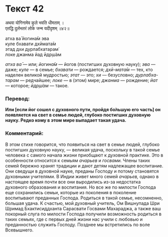 # Текст 42

अथवा योगिनामेव कुले भवति धीमताम् ।  
एतद्धि दुर्लभतरं लोके जन्म यदीदृशम् ॥४२॥

атха ва̄ йогина̄м эва  
куле бхавати дхӣмата̄м  
этад дхи дурлабхатарам̇  
локе джанма йад ӣдр̣ш́ам

_атха ва̄_ — или; _йогина̄м_ — йогов (постигших духовную науку); _эва_ — даже; _куле_ — в семье; _бхавати_ — рождается; _дхӣ-мата̄м_ — тех, кто наделен великой мудростью; _этат_ — это; _хи_ — безусловно; _дурлабха-тарам_ — редчайшее; _локе_ — в (этом) мире; _джанма_ — рождение; _йат_ — которое; _ӣдр̣ш́ам_ — такое.

### Перевод:

**Или [если йог сошел с духовного пути, пройдя бо́льшую его часть] он появляется на свет в семье людей, глубоко постигших духовную науку. Редко кому в этом мире выпадает такая удача.**

### Комментарий:

В этом стихе говорится, что появиться на свет в семье людей, глубоко постигших духовную науку, — великая удача, поскольку в такой семье человека с самого начала жизни приобщают к духовной практике. Это в особенности относится к семьям _ачарьев_ и _госвами._ Члены таких семей бережно хранят традиции и дают детям надлежащее воспитание. Они сведущи в духовной науке, преданы Господу и потому становятся духовными учителями. В Индии живет много семей _ачарьев,_ однако в настоящее время почти все они выродились из-за недостатка духовного образования и воспитания. Но все же по милости Господа еще сохранились семьи, которые из поколения в поколение воспитывают преданных Господа. Родиться в такой семье, несомненно, большая удача. К счастью, мой духовный учитель, Ом Вишнупада Шри Шримад Бхактисиддханта Сарасвати Госвами Махараджа, а также ваш покорный слуга по милости Господа получили возможность родиться в таких семьях, где с первых дней жизни нас учили с любовью и преданностью служить Господу. Позднее мы встретились по воле Всевышнего.